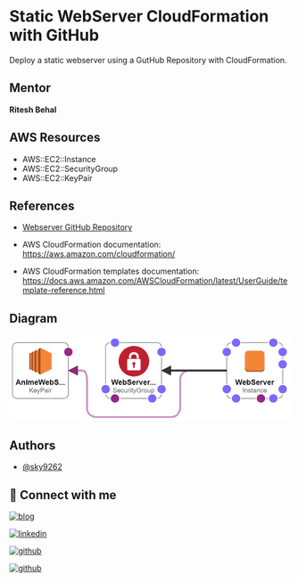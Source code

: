 # Static WebServer CloudFormation with GitHub

Deploy a static webserver using a GutHub Repository with CloudFormation.

## Mentor

**Ritesh Behal**


## AWS Resources
- AWS::EC2::Instance
- AWS::EC2::SecurityGroup
- AWS::EC2::KeyPair

 

## References
- [Webserver GitHub Repository](https://github.com/falselunatic/Anime)
- AWS CloudFormation documentation: https://aws.amazon.com/cloudformation/

- AWS CloudFormation templates documentation: https://docs.aws.amazon.com/AWSCloudFormation/latest/UserGuide/template-reference.html


## Diagram

![Template Diagram](./images/template1-designer.png)


## Authors

- [@sky9262](https://www.github.com/sky9262)


## 🔗 Connect with me
[![blog](https://img.shields.io/badge/blog-000?style=for-the-badge&logo=ko-fi&logoColor=white)](https://sky9262.tistory.com/)

[![linkedin](https://img.shields.io/badge/linkedin-0A66C2?style=for-the-badge&logo=linkedin&logoColor=white)](https://www.linkedin.com/in/sky9262/)

[![github](https://img.shields.io/badge/Instagram-ffffff?style=for-the-badge&logo=instagram&logoColor=dd2a7b)](https://www.instagram.com/sky926296/)

[![github](https://img.shields.io/badge/github-000?style=for-the-badge&logo=github&logoColor=white)](https://github.com/sky9262/)